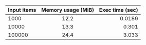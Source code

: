 | Input items | Memory usage (MiB) | Exec time (sec) |
|-------------|:------------------:|----------------:|
| 1000        | 12.2               | 0.0189          |
| 10000       | 13.3               | 0.301           |
| 100000      | 24.4               | 3.033           |
